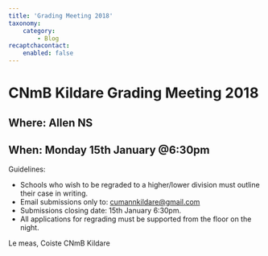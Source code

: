 ```yaml
---
title: 'Grading Meeting 2018'
taxonomy:
    category:
        - Blog
recaptchacontact:
    enabled: false
---
```


# CNmB Kildare Grading Meeting 2018 #

## Where: Allen NS ##
## When: Monday 15th January @6:30pm ##

Guidelines:
* Schools who wish to be regraded to a higher/lower division must outline their case in writing. 
* Email submissions only to: cumannkildare@gmail.com
* Submissions closing date: 15th January 6:30pm.
* All applications for regrading must be supported from the floor on the night.

Le meas,
Coiste CNmB Kildare